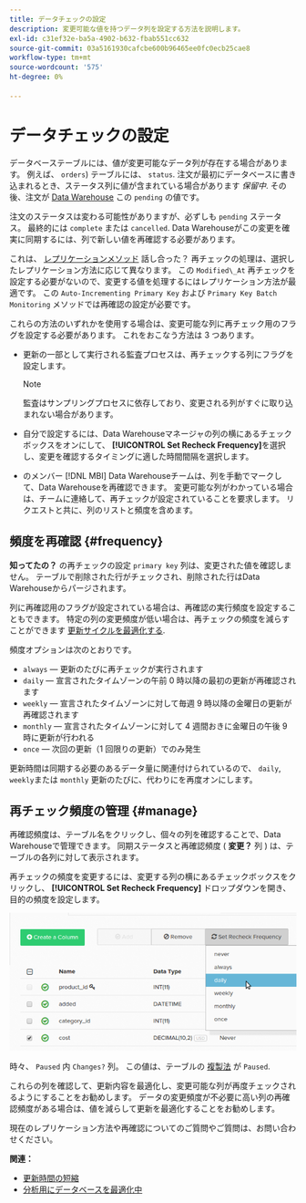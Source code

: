 ```yaml
---
title: データチェックの設定
description: 変更可能な値を持つデータ列を設定する方法を説明します。
exl-id: c31ef32e-ba5a-4902-b632-fbab551cc632
source-git-commit: 03a5161930cafcbe600b96465ee0fc0ecb25cae8
workflow-type: tm+mt
source-wordcount: '575'
ht-degree: 0%

---
```


# データチェックの設定

データベーステーブルには、値が変更可能なデータ列が存在する場合があります。 例えば、 `orders`) テーブルには、 `status`. 注文が最初にデータベースに書き込まれるとき、ステータス列に値が含まれている場合があります _保留中_. その後、注文が [Data Warehouse](../data-warehouse-mgr/tour-dwm.md) この `pending` の値です。

注文のステータスは変わる可能性がありますが、必ずしも `pending` ステータス。 最終的には `complete` または `cancelled`. Data Warehouseがこの変更を確実に同期するには、列で新しい値を再確認する必要があります。

これは、 [レプリケーションメソッド](../data-warehouse-mgr/cfg-replication-methods.md) 話し合った？ 再チェックの処理は、選択したレプリケーション方法に応じて異なります。 この `Modified\_At` 再チェックを設定する必要がないので、変更する値を処理するにはレプリケーション方法が最適です。 この `Auto-Incrementing Primary Key` および `Primary Key Batch Monitoring` メソッドでは再確認の設定が必要です。

これらの方法のいずれかを使用する場合は、変更可能な列に再チェック用のフラグを設定する必要があります。 これをおこなう方法は 3 つあります。

* 更新の一部として実行される監査プロセスは、再チェックする列にフラグを設定します。

   >[!NOTE]
   >
   >監査はサンプリングプロセスに依存しており、変更される列がすぐに取り込まれない場合があります。

* 自分で設定するには、Data Warehouseマネージャの列の横にあるチェックボックスをオンにして、 **[!UICONTROL Set Recheck Frequency]**&#x200B;を選択し、変更を確認するタイミングに適した時間間隔を選択します。
* のメンバー [!DNL MBI] Data Warehouseチームは、列を手動でマークして、Data Warehouseを再確認できます。 変更可能な列がわかっている場合は、チームに連絡して、再チェックが設定されていることを要求します。 リクエストと共に、列のリストと頻度を含めます。

## 頻度を再確認 {#frequency}

**知ってたの？**
の再チェックの設定 `primary key` 列は、変更された値を確認しません。 テーブルで削除された行がチェックされ、削除された行はData Warehouseからパージされます。

列に再確認用のフラグが設定されている場合は、再確認の実行頻度を設定することもできます。 特定の列の変更頻度が低い場合は、再チェックの頻度を減らすことができます [更新サイクルを最適化する](../../best-practices/reduce-update-cycle-time.md).

頻度オプションは次のとおりです。

* `always`  — 更新のたびに再チェックが実行されます
* `daily`  — 宣言されたタイムゾーンの午前 0 時以降の最初の更新が再確認されます
* `weekly`  — 宣言されたタイムゾーンに対して毎週 9 時以降の金曜日の更新が再確認されます
* `monthly`  — 宣言されたタイムゾーンに対して 4 週間おきに金曜日の午後 9 時に更新が行われる
* `once`  — 次回の更新（1 回限りの更新）でのみ発生

更新時間は同期する必要のあるデータ量に関連付けられているので、 `daily`, `weekly`または `monthly` 更新のたびに、代わりにを再度オンにします。

## 再チェック頻度の管理 {#manage}

再確認頻度は、テーブル名をクリックし、個々の列を確認することで、Data Warehouseで管理できます。 同期ステータスと再確認頻度 ( **変更？** 列 ) は、テーブルの各列に対して表示されます。

再チェックの頻度を変更するには、変更する列の横にあるチェックボックスをクリックし、 **[!UICONTROL Set Recheck Frequency]** ドロップダウンを開き、目的の頻度を設定します。

![](../../assets/dwm-recheck.png)

時々、 `Paused` 内 `Changes?` 列。 この値は、テーブルの [複製法](../../data-analyst/data-warehouse-mgr/cfg-data-rechecks.md) が `Paused`.

これらの列を確認して、更新内容を最適化し、変更可能な列が再度チェックされるようにすることをお勧めします。 データの変更頻度が不必要に高い列の再確認頻度がある場合は、値を減らして更新を最適化することをお勧めします。

現在のレプリケーション方法や再確認についてのご質問やご質問は、お問い合わせください。

**関連：**

* [更新時間の短縮](../../best-practices/reduce-update-cycle-time.md)
* [分析用にデータベースを最適化中](../../best-practices/opt-db-analysis.md)
